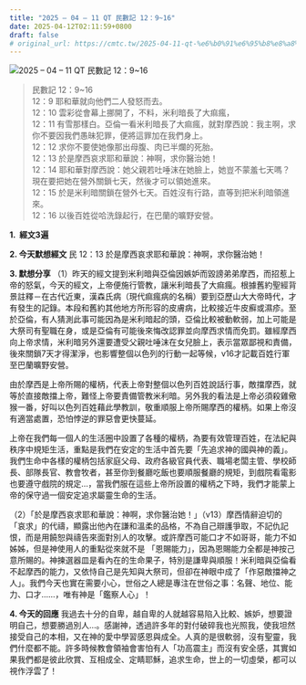 ```yaml
---
title: "2025 – 04 – 11 QT 民數記 12：9~16"
date: 2025-04-12T02:11:59+0800
draft: false
# original_url: https://cmtc.tw/2025-04-11-qt-%e6%b0%91%e6%95%b8%e8%a8%98-12%ef%bc%9a916
---
```


![2025 – 04 – 11 QT 民數記 12：9\~16](/images/qt.jpg  "2025 – 04 – 11 QT 民數記 12：9\~16")

> 民數記 12：9\~16  
> 12：9 耶和華就向他們二人發怒而去。  
> 12：10 雲彩從會幕上挪開了，不料，米利暗長了大痲瘋，  
> 12：11 有雪那樣白。亞倫一看米利暗長了大痲瘋，就對摩西說：我主啊，求你不要因我們愚昧犯罪，便將這罪加在我們身上。  
> 12：12 求你不要使她像那出母腹、肉已半爛的死胎。  
> 12：13 於是摩西哀求耶和華說：神啊，求你醫治她！  
> 12：14 耶和華對摩西說：她父親若吐唾沫在她臉上，她豈不蒙羞七天嗎？現在要把她在營外關鎖七天，然後才可以領她進來。  
> 12：15 於是米利暗關鎖在營外七天。百姓沒有行路，直等到把米利暗領進來。  
> 12：16 以後百姓從哈洗錄起行，在巴蘭的曠野安營。

**1.  經文3遍**

**2. 今天默想經文**
民 12：13 於是摩西哀求耶和華說：神啊，求你醫治她！

**3. 默想分享**
（1）昨天的經文提到米利暗與亞倫因嫉妒而毀謗弟弟摩西，而招惹上帝的怒氣，今天的經文，上帝便施行管教，讓米利暗長了大痲瘋。根據舊約聖經背景註釋－在古代近東，漢森氏病（現代痲瘋病的名稱）要到亞歷山大大帝時代，才有發生的記錄。本段和舊約其他地方所形容的皮膚病，比較接近牛皮癬或濕疹。至於亞倫，有人猜測此事可能因為是米利暗起的頭，亞倫比較被動軟弱，加上可能是大祭司有聖職在身，或是亞倫有可能後來悔改認罪並向摩西求情而免罰。雖經摩西向上帝求情，米利暗另外還要遭受父親吐唾沫在女兒臉上，表示當眾鄙視和責備，後來關鎖7天才得潔淨，也影響整個以色列的行動一起等候，v16才記載百姓行軍至巴蘭曠野安營。

由於摩西是上帝所賜的權柄，代表上帝對整個以色列百姓說話行事，敵擋摩西，就等於直接敵擋上帝，難怪上帝要責備管教米利暗。另外我的看法是上帝必須殺雞儆猴一番，好叫以色列百姓藉此學教訓，敬重順服上帝所賜摩西的權柄。如果上帝沒有適當處置，恐怕悖逆的罪惡會更快蔓延。

上帝在我們每一個人的生活圈中設置了各種的權柄，為要有效管理百姓，在法紀與秩序中規矩生活，重點是我們在安定的生活中首先要「先追求神的國與神的義」。我們生命中各樣的權柄包括家庭父母、政府各級官員代表、職場老闆主管、學校師長、部隊長官、教會牧者，甚至你到餐廳吃飯也要順服餐廳的規矩，到戲院看電影也要遵守戲院的規定…，當我們服在這些上帝所設置的權柄之下時，我們才能蒙上帝的保守過一個安定追求屬靈生命的生活。

（2）「於是摩西哀求耶和華說：神啊，求你醫治她！」（v13）摩西情辭迫切的「哀求」的代禱，顯露出他內在謙和溫柔的品格，不為自己辯護爭取，不記仇記恨，而是用饒恕與禱告來面對別人的攻擊。或許摩西可能口才不如哥哥，能力不如姊姊，但是神使用人的重點從來就不是 「恩賜能力」，因為恩賜能力全都是神按己意所賜的。神揀選器皿是看內在的生命果子，特別是謙卑與順服！米利暗與亞倫看不起摩西的能力，又依恃自己是先知與大祭司，但卻在神眼中成了「作惡敵擋神之人」。我們今天也實在需要小心，世俗之人總是專注在世俗之事：名聲、地位、能力、口才……，唯有神是「鑑察人心」！

**4. 今天的回應**
我過去十分的自卑，越自卑的人就越容易陷入比較、嫉妒，想要證明自己，想要勝過別人…。感謝神，透過許多年的對付破碎我也光照我，使我坦然接受自己的本相，又在神的愛中學習感恩與成全。人真的是很軟弱，沒有聖靈，我們什麼都不能。許多時候教會領袖會害怕有人「功高震主」而沒有安全感，其實如果我們都是彼此欣賞、互相成全、定睛耶穌，追求生命，世上的一切虛榮，都可以視作浮雲了！
